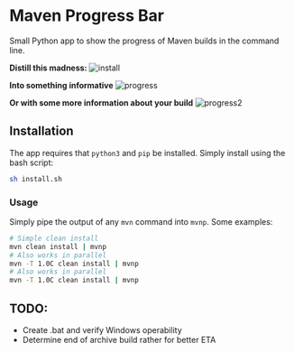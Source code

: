 # Maven Progress Bar
Small Python app to show the progress of Maven builds in the command line.

**Distill this madness:**
![install](https://thumbs.gfycat.com/EnchantedDeafeningKestrel-size_restricted.gif)

**Into something informative**
![progress](https://thumbs.gfycat.com/SkinnyPoisedHuia-size_restricted.gif)

**Or with some more information about your build** 
![progress2](https://thumbs.gfycat.com/UnconsciousMelodicIvorygull-size_restricted.gif)

## Installation

The app requires that `python3` and `pip` be installed. Simply install using the bash script:
```bash
sh install.sh
```

### Usage

Simply pipe the output of any `mvn` command into `mvnp`. Some examples:
```bash
# Simple clean install
mvn clean install | mvnp
# Also works in parallel
mvn -T 1.0C clean install | mvnp
# Also works in parallel
mvn -T 1.0C clean install | mvnp
```

## TODO:
- Create .bat and verify Windows operability
- Determine end of archive build rather for better ETA